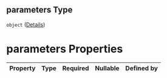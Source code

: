 ## parameters Type

`object` ([Details](btpsa-usecase-properties-services-items-allof-1-then-allof-114-then-allof-0-then-properties-parameters.md))

# parameters Properties

| Property | Type | Required | Nullable | Defined by |
| :------- | :--- | :------- | :------- | :--------- |
